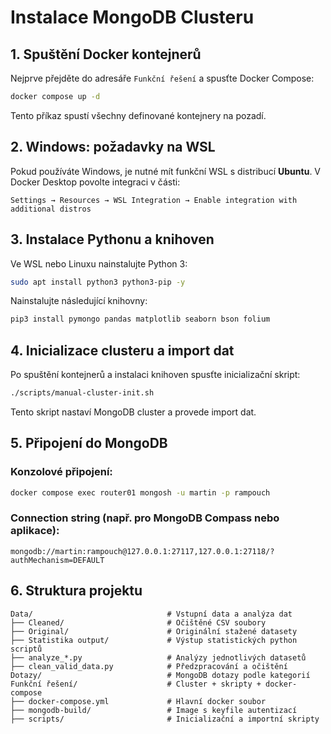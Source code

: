 # Instalace MongoDB Clusteru

## 1. Spuštění Docker kontejnerů
Nejprve přejděte do adresáře `Funkční řešení` a spusťte Docker Compose:

```bash
docker compose up -d
```
Tento příkaz spustí všechny definované kontejnery na pozadí.

## 2. Windows: požadavky na WSL
Pokud používáte Windows, je nutné mít funkční WSL s distribucí **Ubuntu**. 
V Docker Desktop povolte integraci v části:

`Settings → Resources → WSL Integration → Enable integration with additional distros`

## 3. Instalace Pythonu a knihoven
Ve WSL nebo Linuxu nainstalujte Python 3:

```bash
sudo apt install python3 python3-pip -y
```
Nainstalujte následující knihovny:

```bash
pip3 install pymongo pandas matplotlib seaborn bson folium
```

## 4. Inicializace clusteru a import dat
Po spuštění kontejnerů a instalaci knihoven spusťte inicializační skript:

```bash
./scripts/manual-cluster-init.sh
```
Tento skript nastaví MongoDB cluster a provede import dat.

## 5. Připojení do MongoDB

### Konzolové připojení:
```bash
docker compose exec router01 mongosh -u martin -p rampouch
```

### Connection string (např. pro MongoDB Compass nebo aplikace):
```
mongodb://martin:rampouch@127.0.0.1:27117,127.0.0.1:27118/?authMechanism=DEFAULT
```

## 6. Struktura projektu
```
Data/                              # Vstupní data a analýza dat
├── Cleaned/                       # Očištěné CSV soubory
├── Original/                      # Originální stažené datasety
├── Statistika output/             # Výstup statistických python scriptů
├── analyze_*.py                   # Analýzy jednotlivých datasetů
├── clean_valid_data.py            # Předzpracování a očištění
Dotazy/                            # MongoDB dotazy podle kategorií
Funkční řešení/                    # Cluster + skripty + docker-compose
├── docker-compose.yml             # Hlavní docker soubor
├── mongodb-build/                 # Image s keyfile autentizací
├── scripts/                       # Inicializační a importní skripty
```